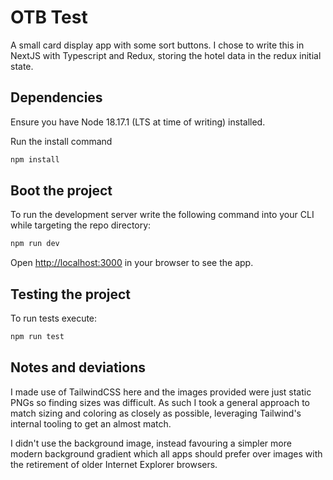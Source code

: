 # OTB Test
A small card display app with some sort buttons. I chose to write this in NextJS with Typescript and Redux, storing the hotel data in the redux initial state.

## Dependencies
Ensure you have Node 18.17.1 (LTS at time of writing) installed.

Run the install command
```bash
npm install
```

## Boot the project
To run the development server write the following command into your CLI while targeting the repo directory:
```bash
npm run dev
```

Open [http://localhost:3000](http://localhost:3000) in your browser to see the app.

## Testing the project
To run tests execute:
```bash
npm run test
```

## Notes and deviations
I made use of TailwindCSS here and the images provided were just static PNGs so finding sizes was difficult. As such I took a general approach to match sizing and coloring as closely as possible, leveraging Tailwind's internal tooling to get an almost match.

I didn't use the background image, instead favouring a simpler more modern background gradient which all apps should prefer over images with the retirement of older Internet Explorer browsers.